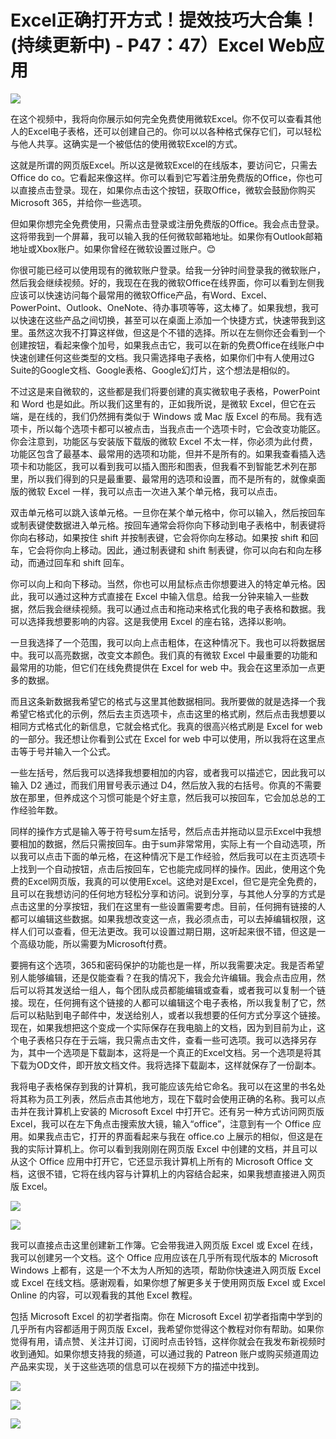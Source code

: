 # Excel正确打开方式！提效技巧大合集！(持续更新中) - P47：47）Excel Web应用 

![](img/2e3c2d66bc28098e64ec67375fb085cb_0.png)

在这个视频中，我将向你展示如何完全免费使用微软Excel。你不仅可以查看其他人的Excel电子表格，还可以创建自己的。你可以以各种格式保存它们，可以轻松与他人共享。这确实是一个被低估的使用微软Excel的方式。

这就是所谓的网页版Excel。所以这是微软Excel的在线版本，要访问它，只需去Office do co。它看起来像这样。你可以看到它写着注册免费版的Office，你也可以直接点击登录。现在，如果你点击这个按钮，获取Office，微软会鼓励你购买Microsoft 365，并给你一些选项。

但如果你想完全免费使用，只需点击登录或注册免费版的Office。我会点击登录。这将带我到一个屏幕，我可以输入我的任何微软邮箱地址。如果你有Outlook邮箱地址或Xbox账户。如果你曾经在微软设置过账户。😊

你很可能已经可以使用现有的微软账户登录。给我一分钟时间登录我的微软账户，然后我会继续视频。好的，我现在在我的微软Office在线界面，你可以看到左侧我应该可以快速访问每个最常用的微软Office产品，有Word、Excel、PowerPoint、Outlook、OneNote、待办事项等等，这太棒了。如果我想，我可以快速在这些产品之间切换，甚至可以在桌面上添加一个快捷方式，快速带我到这里。虽然这次我不打算这样做，但这是个不错的选择。所以在左侧你还会看到一个创建按钮，看起来像个加号，如果我点击它，我可以在新的免费Office在线账户中快速创建任何这些类型的文档。我只需选择电子表格，如果你们中有人使用过G Suite的Google文档、Google表格、Google幻灯片，这个想法是相似的。

不过这是来自微软的，这些都是我们将要创建的真实微软电子表格，PowerPoint 和 Word 也是如此。所以我们这里有的，正如我所说，是微软 Excel，但它在云端，是在线的，我们仍然拥有类似于 Windows 或 Mac 版 Excel 的布局。我有选项卡，所以每个选项卡都可以被点击，当我点击一个选项卡时，它会改变功能区。你会注意到，功能区与安装版下载版的微软 Excel 不太一样，你必须为此付费，功能区包含了最基本、最常用的选项和功能，但并不是所有的。如果我查看插入选项卡和功能区，我可以看到我可以插入图形和图表，但我看不到智能艺术列在那里，所以我们得到的只是最重要、最常用的选项和设置，而不是所有的，就像桌面版的微软 Excel 一样，我可以点击一次进入某个单元格，我可以点击。

双击单元格可以跳入该单元格。一旦你在某个单元格中，你可以输入，然后按回车或制表键使数据进入单元格。按回车通常会将你向下移动到电子表格中，制表键将你向右移动，如果按住 shift 并按制表键，它会将你向左移动。如果按 shift 和回车，它会将你向上移动。因此，通过制表键和 shift 制表键，你可以向右和向左移动，而通过回车和 shift 回车。

你可以向上和向下移动。当然，你也可以用鼠标点击你想要进入的特定单元格。因此，我可以通过这种方式直接在 Excel 中输入信息。给我一分钟来输入一些数据，然后我会继续视频。我可以通过点击和拖动来格式化我的电子表格和数据。我可以选择我想要影响的内容。这是我使用 Excel 的座右铭，选择以影响。

一旦我选择了一个范围，我可以向上点击粗体，在这种情况下。我也可以将数据居中。我可以高亮数据，改变文本颜色。我们真的有微软 Excel 中最重要的功能和最常用的功能，但它们在线免费提供在 Excel for web 中。我会在这里添加一点更多的数据。

而且这条新数据我希望它的格式与这里其他数据相同。我所要做的就是选择一个我希望它格式化的示例，然后去主页选项卡，点击这里的格式刷，然后点击我想要以相同方式格式化的新信息，它就会格式化。我真的很高兴格式刷是 Excel for web 的一部分。我还想让你看到公式在 Excel for web 中可以使用，所以我将在这里点击等于号并输入一个公式。

一些左括号，然后我可以选择我想要相加的内容，或者我可以描述它，因此我可以输入 D2 通过，而我们用冒号表示通过 D4，然后放入我的右括号。你真的不需要放在那里，但养成这个习惯可能是个好主意，然后我可以按回车，它会加总总的工作经验年数。

同样的操作方式是输入等于符号sum左括号，然后点击并拖动以显示Excel中我想要相加的数据，然后只需按回车。由于sum非常常用，实际上有一个自动选项，所以我可以点击下面的单元格，在这种情况下是工作经验，然后我可以在主页选项卡上找到一个自动按钮，点击后按回车，它也能完成同样的操作。因此，使用这个免费的Excel网页版，我真的可以使用Excel。这绝对是Excel，但它是完全免费的，且可以在我想访问的任何地方轻松分享和访问。说到分享，与其他人分享的方式是点击这里的分享按钮，我们在这里有一些设置需要考虑。目前，任何拥有链接的人都可以编辑这些数据。如果我想改变这一点，我必须点击，可以去掉编辑权限，这样人们可以查看，但无法更改。我可以设置过期日期，这听起来很不错，但这是一个高级功能，所以需要为Microsoft付费。

要拥有这个选项，365和密码保护的功能也是一样，所以我需要决定。我是否希望别人能够编辑，还是仅能查看？在我的情况下，我会允许编辑。我会点击应用，然后可以将其发送给一组人，每个团队成员都能编辑或查看，或者我可以复制一个链接。现在，任何拥有这个链接的人都可以编辑这个电子表格，所以我复制了它，然后可以粘贴到电子邮件中，发送给别人，或者以我想要的任何方式分享这个链接。现在，如果我想把这个变成一个实际保存在我电脑上的文档，因为到目前为止，这个电子表格只存在于云端，我只需点击文件，查看一些可选项。我可以选择另存为，其中一个选项是下载副本，这将是一个真正的Excel文档。另一个选项是将其下载为OD文件，即开放文档文件。我将选择下载副本，这样就保存了一份副本。

我将电子表格保存到我的计算机，我可能应该先给它命名。我可以在这里的书名处将其称为员工列表，然后点击其他地方，现在下载时会使用正确的名称。我可以点击并在我计算机上安装的 Microsoft Excel 中打开它。还有另一种方式访问网页版 Excel，我可以在左下角点击搜索放大镜，输入“office”，注意到有一个 Office 应用。如果我点击它，打开的界面看起来与我在 office.co 上展示的相似，但这是在我的实际计算机上。你可以看到我刚刚在网页版 Excel 中创建的文档，并且可以从这个 Office 应用中打开它，它还显示我计算机上所有的 Microsoft Office 文档，这很不错，它将在线内容与计算机上的内容结合起来，如果我想直接进入网页版 Excel。

![](img/2e3c2d66bc28098e64ec67375fb085cb_2.png)

![](img/2e3c2d66bc28098e64ec67375fb085cb_3.png)

我可以直接点击这里创建新工作簿。它会带我进入网页版 Excel 或 Excel 在线，我可以创建另一个文档。这个 Office 应用应该在几乎所有现代版本的 Microsoft Windows 上都有，这是一个不太为人所知的选项，帮助你快速进入网页版 Excel 或 Excel 在线文档。感谢观看，如果你想了解更多关于使用网页版 Excel 或 Excel Online 的内容，可以观看我的其他 Excel 教程。

包括 Microsoft Excel 的初学者指南。你在 Microsoft Excel 初学者指南中学到的几乎所有内容都适用于网页版 Excel，我希望你觉得这个教程对你有帮助。如果你觉得有用，请点赞、关注并订阅，订阅时点击铃铛，这样你就会在我发布新视频时收到通知。如果你想支持我的频道，可以通过我的 Patreon 账户或购买频道周边产品来实现，关于这些选项的信息可以在视频下方的描述中找到。

![](img/2e3c2d66bc28098e64ec67375fb085cb_5.png)

![](img/2e3c2d66bc28098e64ec67375fb085cb_6.png)

![](img/2e3c2d66bc28098e64ec67375fb085cb_7.png)
